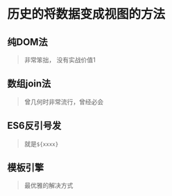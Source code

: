 # 历史的将数据变成视图的方法

## 纯DOM法

> 非常笨拙， 没有实战价值1

## 数组join法

> 曾几何时非常流行，曾经必会

## ES6反引号发

> 就是`${xxxx}`

## 模板引擎

> 最优雅的解决方式